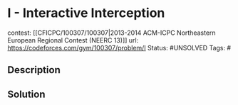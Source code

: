 # I - Interactive Interception

contest: [[CFICPC/100307/100307|2013-2014 ACM-ICPC Northeastern European Regional Contest (NEERC 13)]]
url: https://codeforces.com/gym/100307/problem/I
Status: #UNSOLVED
Tags: #

## Description

## Solution

